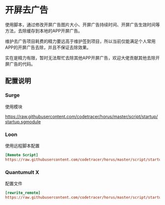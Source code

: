# 开屏去广告

使用脚本，通过修改开屏广告图片大小、开屏广告持续时间、开屏广告生效时间等方法，去除缓存到本地的APP开屏广告。

维护去广告项目耗费的精力要远高于维护签到项目，所以当前仅能满足个人常用APP的开屏广告去除，并且不保证去除效果。

实在是精力有限，暂时无法帮忙去除其他APP开屏广告，欢迎大佬贡献其他去除开屏广告的代码。

## 配置说明

### Surge

使用模块

https://raw.githubusercontent.com/codetracer/horus/master/script/startup/startup.sgmodule

### Loon

使用远程脚本配置

```ini
[Remote Script]
https://raw.githubusercontent.com/codetracer/horus/master/script/startup/startup.lnplugin, tag=开屏去广告, enabled=true
```

### Quantumult X

配置文件

```ini
[rewrite_remote]
https://raw.githubusercontent.com/codetracer/horus/master/script/startup/startup.qxrewrite, tag=开屏去广告, enabled=true
```
